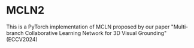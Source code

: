 # MCLN2
This is a PyTorch implementation of MCLN proposed by our paper "Multi-branch Collaborative Learning Network for 3D Visual Grounding"(ECCV2024)
